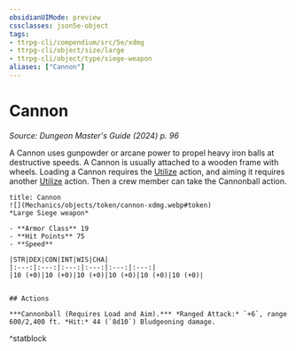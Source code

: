 ```yaml
---
obsidianUIMode: preview
cssclasses: json5e-object
tags:
- ttrpg-cli/compendium/src/5e/xdmg
- ttrpg-cli/object/size/large
- ttrpg-cli/object/type/siege-weapon
aliases: ["Cannon"]
---
```

# Cannon
*Source: Dungeon Master's Guide (2024) p. 96*  

A Cannon uses gunpowder or arcane power to propel heavy iron balls at destructive speeds. A Cannon is usually attached to a wooden frame with wheels. Loading a Cannon requires the [Utilize](Mechanics/rules/actions.md#Utilize) action, and aiming it requires another [Utilize](Mechanics/rules/actions.md#Utilize) action. Then a crew member can take the Cannonball action.

```ad-statblock
title: Cannon
![](Mechanics/objects/token/cannon-xdmg.webp#token)
*Large Siege weapon*

- **Armor Class** 19
- **Hit Points** 75
- **Speed** 

|STR|DEX|CON|INT|WIS|CHA|
|:---:|:---:|:---:|:---:|:---:|:---:|
|10 (+0)|10 (+0)|10 (+0)|10 (+0)|10 (+0)|10 (+0)|


## Actions

***Cannonball (Requires Load and Aim).*** *Ranged Attack:* `+6`, range 600/2,400 ft. *Hit:* 44 (`8d10`) Bludgeoning damage.
```
^statblock